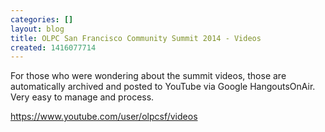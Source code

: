 ```yaml
---
categories: []
layout: blog
title: OLPC San Francisco Community Summit 2014 - Videos
created: 1416077714
---
```

<p>For those who were wondering about the summit videos, those are automatically archived and posted to YouTube via Google HangoutsOnAir. Very easy to manage and process.</p>
<p><a href="https://www.youtube.com/user/olpcsf/videos" target="_blank">https://www.youtube.com/user/olpcsf/videos</a></p>
<p>&nbsp;</p>
